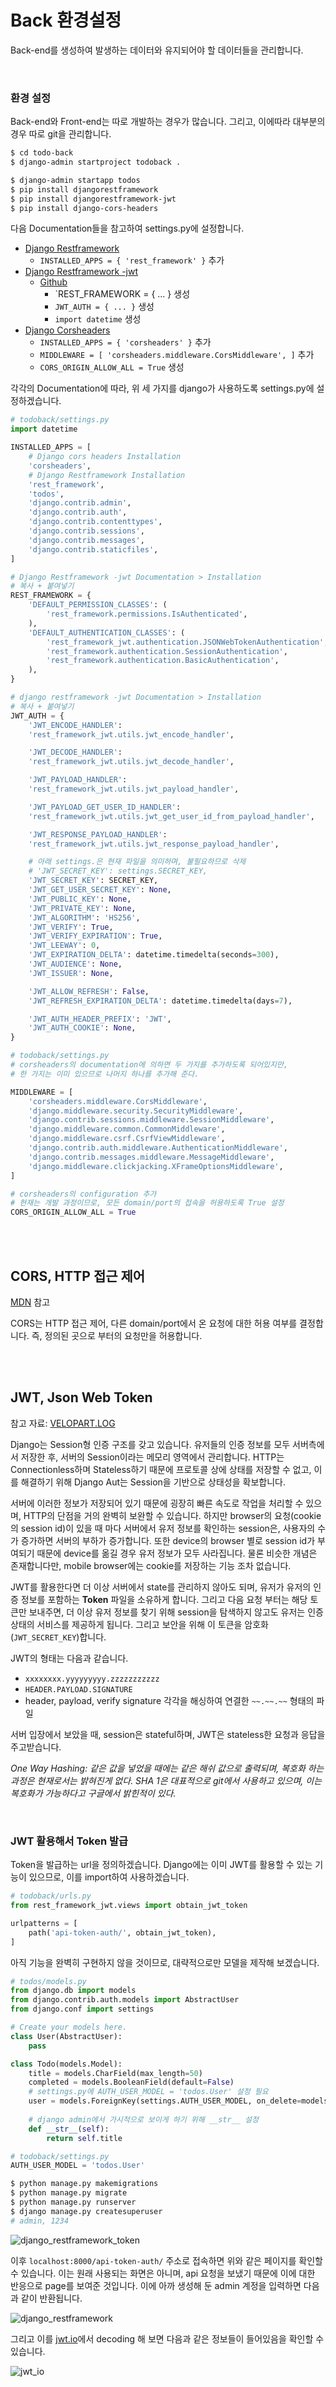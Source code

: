 # Back 환경설정

Back-end를 생성하여 발생하는 데이터와 유지되어야 할 데이터들을 관리합니다.

<br>

### 환경 설정

Back-end와 Front-end는 따로 개발하는 경우가 많습니다. 그리고, 이에따라 대부분의 경우 따로 git을 관리합니다.

```bash
$ cd todo-back
$ django-admin startproject todoback .
```

```bash
$ django-admin startapp todos
$ pip install djangorestframework
$ pip install djangorestframework-jwt
$ pip install django-cors-headers
```

다음 Documentation들을 참고하여 settings.py에 설정합니다.

- [Django Restframework](https://www.django-rest-framework.org/#installation)
  - `INSTALLED_APPS = { 'rest_framework' }` 추가
- [Django Restframework -jwt](https://jpadilla.github.io/django-rest-framework-jwt/)
  - [Github](https://github.com/jpadilla/django-rest-framework-jwt)
    - `REST_FRAMEWORK = { ... } 생성
    - `JWT_AUTH = { ... }` 생성
    - `import datetime` 생성
- [Django Corsheaders](https://pypi.org/project/django-cors-headers/)
  - `INSTALLED_APPS = { 'corsheaders' }` 추가
  - `MIDDLEWARE = [ 'corsheaders.middleware.CorsMiddleware', ]` 추가
  - `CORS_ORIGIN_ALLOW_ALL = True` 생성

각각의 Documentation에 따라, 위 세 가지를 django가 사용하도록 settings.py에 설정하겠습니다.

```python
# todoback/settings.py
import datetime

INSTALLED_APPS = [
    # Django cors headers Installation
    'corsheaders',
    # Django Restframework Installation
    'rest_framework',
    'todos',
    'django.contrib.admin',
    'django.contrib.auth',
    'django.contrib.contenttypes',
    'django.contrib.sessions',
    'django.contrib.messages',
    'django.contrib.staticfiles',
]

# Django Restframework -jwt Documentation > Installation
# 복사 + 붙여넣기
REST_FRAMEWORK = {
    'DEFAULT_PERMISSION_CLASSES': (
        'rest_framework.permissions.IsAuthenticated',
    ),
    'DEFAULT_AUTHENTICATION_CLASSES': (
        'rest_framework_jwt.authentication.JSONWebTokenAuthentication',
        'rest_framework.authentication.SessionAuthentication',
        'rest_framework.authentication.BasicAuthentication',
    ),
}

# django restframework -jwt Documentation > Installation
# 복사 + 붙여넣기
JWT_AUTH = {
    'JWT_ENCODE_HANDLER':
    'rest_framework_jwt.utils.jwt_encode_handler',

    'JWT_DECODE_HANDLER':
    'rest_framework_jwt.utils.jwt_decode_handler',

    'JWT_PAYLOAD_HANDLER':
    'rest_framework_jwt.utils.jwt_payload_handler',

    'JWT_PAYLOAD_GET_USER_ID_HANDLER':
    'rest_framework_jwt.utils.jwt_get_user_id_from_payload_handler',

    'JWT_RESPONSE_PAYLOAD_HANDLER':
    'rest_framework_jwt.utils.jwt_response_payload_handler',

  	# 아래 settings.은 현재 파일을 의미하며, 불필요하므로 삭제
    # 'JWT_SECRET_KEY': settings.SECRET_KEY,
    'JWT_SECRET_KEY': SECRET_KEY,
    'JWT_GET_USER_SECRET_KEY': None,
    'JWT_PUBLIC_KEY': None,
    'JWT_PRIVATE_KEY': None,
    'JWT_ALGORITHM': 'HS256',
    'JWT_VERIFY': True,
    'JWT_VERIFY_EXPIRATION': True,
    'JWT_LEEWAY': 0,
    'JWT_EXPIRATION_DELTA': datetime.timedelta(seconds=300),
    'JWT_AUDIENCE': None,
    'JWT_ISSUER': None,

    'JWT_ALLOW_REFRESH': False,
    'JWT_REFRESH_EXPIRATION_DELTA': datetime.timedelta(days=7),

    'JWT_AUTH_HEADER_PREFIX': 'JWT',
    'JWT_AUTH_COOKIE': None,
}
```

```python
# todoback/settings.py
# corsheaders의 documentation에 의하면 두 가지를 추가하도록 되어있지만,
# 한 가지는 이미 있으므로 나머지 하나를 추가해 준다.

MIDDLEWARE = [
    'corsheaders.middleware.CorsMiddleware',
    'django.middleware.security.SecurityMiddleware',
    'django.contrib.sessions.middleware.SessionMiddleware',
    'django.middleware.common.CommonMiddleware',
    'django.middleware.csrf.CsrfViewMiddleware',
    'django.contrib.auth.middleware.AuthenticationMiddleware',
    'django.contrib.messages.middleware.MessageMiddleware',
    'django.middleware.clickjacking.XFrameOptionsMiddleware',
]

# corsheaders의 configuration 추가
# 현재는 개발 과정이므로, 모든 domain/port의 접속을 허용하도록 True 설정
CORS_ORIGIN_ALLOW_ALL = True
```

<br>

<br>

## CORS, HTTP 접근 제어

[MDN](https://developer.mozilla.org/ko/docs/Web/HTTP/Access_control_CORS) 참고

CORS는 HTTP 접근 제어, 다른 domain/port에서 온 요청에 대한 허용 여부를 결정합니다. 즉, 정의된 곳으로 부터의 요청만을 허용합니다.

<br>

<br>

## JWT, Json Web Token

참고 자료: [VELOPART.LOG](https://velopert.com/2389)

Django는 Session형 인증 구조를 갖고 있습니다. 유저들의 인증 정보를 모두 서버측에서 저장한 후, 서버의 Session이라는 메모리 영역에서 관리합니다. HTTP는 Connectionless하며 Stateless하기 때문에 프로토콜 상에 상태를 저장할 수 없고, 이를 해결하기 위해 Django Aut는 Session을 기반으로 상태성을 확보합니다.

서버에 이러한 정보가 저장되어 있기 때문에 굉장히 빠른 속도로 작업을 처리할 수 있으며, HTTP의 단점을 거의 완벽히 보완할 수 있습니다. 하지만 browser의 요청(cookie의 session id)이 있을 때 마다 서버에서 유저 정보를 확인하는 session은, 사용자의 수가 증가하면 서버의 부하가 증가합니다. 또한 device의 browser 별로 session id가 부여되기 때문에 device를 옮길 경우 유저 정보가 모두 사라집니다. 물론 비슷한 개념은 존재합니다만, mobile browser에는 cookie를 저장하는 기능 조차 없습니다.

JWT를 활용한다면 더 이상 서버에서 state를 관리하지 않아도 되며, 유저가 유저의 인증 정보를 포함하는 **Token** 파일을 소유하게 합니다. 그리고 다음 요청 부터는 해당 토큰만 보내주면, 더 이상 유저 정보를 찾기 위해 session을 탐색하지 않고도 유저는 인증 상태의 서비스를 제공하게 됩니다. 그리고 보안을 위해 이 토큰을 암호화(`JWT_SECRET_KEY`)합니다.

JWT의 형태는 다음과 같습니다.

- `xxxxxxxx.yyyyyyyyy.zzzzzzzzzzz`
- `HEADER.PAYLOAD.SIGNATURE`
- header, payload, verify signature 각각을 해싱하여 연결한 `~~.~~.~~` 형태의 파일

서버 입장에서 보았을 때, session은 stateful하며, JWT은 stateless한 요청과 응답을 주고받습니다.

_One Way Hashing: 같은 값을 넣었을 때에는 같은 해쉬 값으로 출력되며, 복호화 하는 과정은 현재로서는 밝혀진게 없다. SHA 1은 대표적으로 git에서 사용하고 있으며, 이는 복호화가 가능하다고 구글에서 밝힌적이 있다._

<br>

### JWT 활용해서 Token 발급

Token을 발급하는 url을 정의하겠습니다. Django에는 이미 JWT를 활용할 수 있는 기능이 있으므로, 이를 import하여 사용하겠습니다.

```python
# todoback/urls.py
from rest_framework_jwt.views import obtain_jwt_token

urlpatterns = [
    path('api-token-auth/', obtain_jwt_token),
]
```

아직 기능을 완벽히 구현하지 않을 것이므로, 대략적으로만 모델을 제작해 보겠습니다.

```python
# todos/models.py
from django.db import models
from django.contrib.auth.models import AbstractUser
from django.conf import settings

# Create your models here.
class User(AbstractUser):
    pass

class Todo(models.Model):
    title = models.CharField(max_length=50)
    completed = models.BooleanField(default=False)
    # settings.py에 AUTH_USER_MODEL = 'todos.User' 설정 필요
    user = models.ForeignKey(settings.AUTH_USER_MODEL, on_delete=models.CASCADE)
		
    # django admin에서 가시적으로 보이게 하기 위해 __str__ 설정
    def __str__(self):
        return self.title
```

```python
# todoback/settings.py
AUTH_USER_MODEL = 'todos.User'
```

```bash
$ python manage.py makemigrations
$ python manage.py migrate
$ python manage.py runserver
$ django manage.py createsuperuser
# admin, 1234
```

![django_restframework_token](./assets/django_restframework.png)

이후 `localhost:8000/api-token-auth/` 주소로 접속하면 위와 같은 페이지를 확인할 수 있습니다. 이는 원래 사용되는 화면은 아니며, api 요청을 보냈기 때문에 이에 대한 반응으로 page를 보여준 것입니다. 이에 아까 생성해 둔 admin 계정을 입력하면 다음과 같이 반환됩니다.

![django_restframework](./assets/django_restframework_token.png)

그리고 이를 [jwt.io](https://jwt.io/)에서 decoding 해 보면 다음과 같은 정보들이 들어있음을 확인할 수 있습니다.

![jwt_io](./assets/jwt_io.png)





















